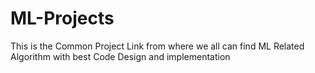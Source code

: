 # ML-Projects
This is the Common Project Link from where we all can find ML Related Algorithm with best Code Design and implementation
